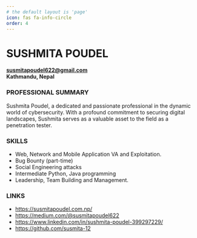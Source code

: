 ```yaml
---
# the default layout is 'page'
icon: fas fa-info-circle
order: 4
---
```


# SUSHMITA POUDEL
**susmitapoudel622@gmail.com**<br>
**Kathmandu, Nepal**

### PROFESSIONAL SUMMARY

Sushmita Poudel, a dedicated and passionate professional in the dynamic world of cybersecurity. With a profound commitment to securing digital landscapes, Sushmita serves as a valuable asset to the field as a penetration tester.

### SKILLS
- Web, Network and Mobile Application VA and Exploitation.
- Bug Bounty (part-time)
- Social Engineering attacks
- Intermediate Python, Java programming
- Leadership, Team Building and Management.

### LINKS

- https://susmitapoudel.com.np/
- https://medium.com/@susmitapoudel622
- https://www.linkedin.com/in/sushmita-poudel-399297229/
- https://github.com/susmita-12


